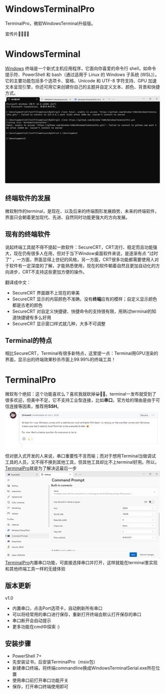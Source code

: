 # WindowsTerminalPro
TerminalPro，微软WindowsTerminal升级版。
<!-- <video id = "video" controls = "" preload = "none" poster="./png/terminal.png">
<source id = "mp4" src = "./png/TerminalPro.mp4" type = "video/mp4">
</video> -->
宣传片🎉🎉🎉🎉

# WindowsTerminal
[Windows](https://learn.microsoft.com/zh-cn/windows/terminal/) 终端是一个新式主机应用程序，它面向你喜爱的命令行 shell，如命令提示符、PowerShell 和 bash（通过适用于 Linux 的 Windows 子系统 (WSL)）。 它的主要功能包括多个选项卡、窗格、Unicode 和 UTF-8 字符支持、GPU 加速文本呈现引擎，你还可用它来创建你自己的主题并自定义文本、颜色、背景和快捷方式。   
![terminal](./png/terminal.png)


## 终端软件的发展
微软制作的terminal，是现在、以及后来的终端图形发展趋势，未来的终端软件，界面只会朝着更加现代、先进、自然同时功能更强大的方向发展。

## 现有的终端软件
说起终端工具就不得不提起一款软件：SecureCRT，CRT流行、稳定而且功能强大，现在仍有很多人在用，但对于当下Window桌面软件来说，是逐渐有点 “过时了” ，一方面，界面显得上世纪的风格，另一方面，CRT很多功能都需要使用人对于软件有一定深度的了解，才能熟悉使用，现在的软件朝着自然且更加自动化的方向进步，CRT不支持这些更加方便的操作。

翻译成中文：
- SecureCRT 界面跟不上现在的审美
- SecureCRT 显示的内容颜色不准确，没有**终端**应有的模样；自定义显示颜色都是古老的颜色
- SecureCRT 对自定义快捷键、快捷命令的支持很有限，用熟过terminal的知道快捷键有多么好用
- SecureCRT 显示窗口样式就几种，大多不可调整

## Terminal的特点
相比SecureCRT，Terminal有很多新特点，这里提一点：Terminal用GPU渲染的界面，显示出的终端效果秒杀市面上99.99%的终端工具！

# TerminalPro

微软有个绝招：这个功能喜欢么？喜欢我就砍掉😀🎉🎉。terminal一发布就受到了很多欢迎，但美中不足，它不支持工业型连接，比如**串口**，官方给的理由是由于可信连接等因素，推荐用**SSH**。
![reason](./png/reason.png)

但对嵌入式开发的人来说，串口重要性不言而喻；而对于想用Terminal当做调试工具的人员，又不得不换到其他工具，但其他工具却比不上terminal好用。所以，[TerminalPro](https://github.com/Window-YANG/WindowsTerminalPro)就是为了解决这最后一步
![COM](./png/COM.png)
[TerminalPro](https://github.com/Window-YANG/WindowsTerminalPro)内置串口功能，可直接选择串口并打开，这样就能在terminal里实现和其他终端工具一样的无缝体验

## 版本更新
v1.0
- 内置串口，点击Port选项卡，自动刷新所有串口
- 可以将经常用的串口进行保存，重新打开终端会默认打开保存的串口
- 串口断开会自动提示
- 更多功能在cmd中探索 :)

## 安装步骤
- PowerShell 7+
- 先安装证书，后安装TerminalPro（msix包）
- 新建串口终端，将终端commandline换成WindowsTerminalSerial.exe所在位置
- 使用串口前打开串口功能开关
- 保存，打开串口终端使用即可
